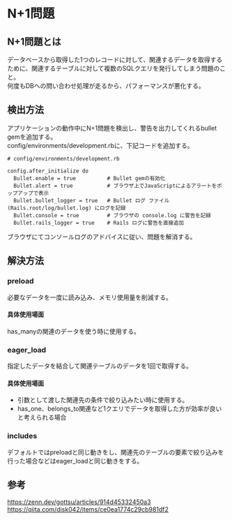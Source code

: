 # N+1問題

## N+1問題とは
データベースから取得した1つのレコードに対して、関連するデータを取得するために、関連するテーブルに対して複数のSQLクエリを発行してしまう問題のこと。  
何度もDBへの問い合わせ処理が走るから、パフォーマンスが悪化する。

## 検出方法
アプリケーションの動作中にN+1問題を検出し、警告を出力してくれるbullet gemを追加する。  
config/environments/development.rbに、下記コードを追加する。  
```
# config/environments/development.rb

config.after_initialize do
  Bullet.enable = true          # Bullet gemの有効化
  Bullet.alert = true           # ブラウザ上でJavaScriptによるアラートをポップアップで表示
  Bullet.bullet_logger = true   # Bullet ログ ファイル (Rails.root/log/bullet.log) にログを記録
  Bullet.console = true         # ブラウザの console.log に警告を記録
  Bullet.rails_logger = true    # Rails ログに警告を直接追加

```

ブラウザにてコンソールログのアドバイスに従い、問題を解消する。  

## 解決方法 
### preload
必要なデータを一度に読み込み、メモリ使用量を削減する。 
#### 具体使用場面
has_manyの関連のデータを使う時に使用する。

### eager_load
指定したデータを結合して関連テーブルのデータを1回で取得する。  
#### 具体使用場面
- 引数として渡した関連先の条件で絞り込みたい時に使用する。
- has_one、belongs_to関連など1クエリでデータを取得した方が効率が良いと考えられる場合

### includes
デフォルトではpreloadと同じ動きをし、関連先のテーブルの要素で絞り込みを行った場合などはeager_loadと同じ動きをする。

## 参考
<a>https://zenn.dev/gottsu/articles/914d45332450a3</a>  
<a>https://qiita.com/disk042/items/ce0ea1774c29cb981df2</a>
